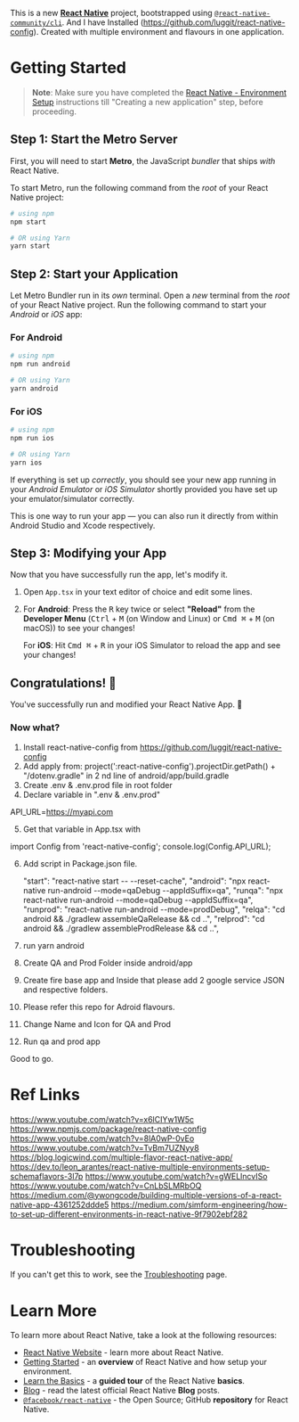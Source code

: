 This is a new [**React Native**](https://reactnative.dev) project, bootstrapped using [`@react-native-community/cli`](https://github.com/react-native-community/cli). And I have Installed (https://github.com/luggit/react-native-config). Created with multiple environment and flavours in one application.

# Getting Started

>**Note**: Make sure you have completed the [React Native - Environment Setup](https://reactnative.dev/docs/environment-setup) instructions till "Creating a new application" step, before proceeding.

## Step 1: Start the Metro Server

First, you will need to start **Metro**, the JavaScript _bundler_ that ships _with_ React Native.

To start Metro, run the following command from the _root_ of your React Native project:

```bash
# using npm
npm start

# OR using Yarn
yarn start
```

## Step 2: Start your Application

Let Metro Bundler run in its _own_ terminal. Open a _new_ terminal from the _root_ of your React Native project. Run the following command to start your _Android_ or _iOS_ app:

### For Android

```bash
# using npm
npm run android

# OR using Yarn
yarn android
```

### For iOS

```bash
# using npm
npm run ios

# OR using Yarn
yarn ios
```

If everything is set up _correctly_, you should see your new app running in your _Android Emulator_ or _iOS Simulator_ shortly provided you have set up your emulator/simulator correctly.

This is one way to run your app — you can also run it directly from within Android Studio and Xcode respectively.

## Step 3: Modifying your App

Now that you have successfully run the app, let's modify it.

1. Open `App.tsx` in your text editor of choice and edit some lines.
2. For **Android**: Press the <kbd>R</kbd> key twice or select **"Reload"** from the **Developer Menu** (<kbd>Ctrl</kbd> + <kbd>M</kbd> (on Window and Linux) or <kbd>Cmd ⌘</kbd> + <kbd>M</kbd> (on macOS)) to see your changes!

   For **iOS**: Hit <kbd>Cmd ⌘</kbd> + <kbd>R</kbd> in your iOS Simulator to reload the app and see your changes!

## Congratulations! :tada:

You've successfully run and modified your React Native App. :partying_face:

### Now what?

1. Install react-native-config from https://github.com/luggit/react-native-config
2. Add apply from: project(':react-native-config').projectDir.getPath() + "/dotenv.gradle" in 2 nd line of android/app/build.gradle
3. Create .env & .env.prod file in root folder
4. Declare variable in ".env & .env.prod"

API_URL=https://myapi.com

5. Get that variable in App.tsx with 

import Config from 'react-native-config';
console.log(Config.API_URL);


6. Add script in Package.json file.

    "start": "react-native start -- --reset-cache",
    "android": "npx react-native run-android --mode=qaDebug --appIdSuffix=qa",
    "runqa": "npx react-native run-android --mode=qaDebug --appIdSuffix=qa",
    "runprod": "react-native run-android --mode=prodDebug",
    "relqa": "cd android && ./gradlew assembleQaRelease && cd ..",
    "relprod": "cd android && ./gradlew assembleProdRelease && cd ..",


4. run yarn android
5. Create QA and Prod Folder inside android/app
6. Create fire base app and Inside that please add 2 google service JSON and respective folders.
7. Please refer this repo for Adroid flavours.
8. Change Name and Icon for QA and Prod
9. Run qa and prod app

Good to go.



# Ref Links

https://www.youtube.com/watch?v=x6lCIYw1W5c
https://www.npmjs.com/package/react-native-config
https://www.youtube.com/watch?v=8lA0wP-0vEo
https://www.youtube.com/watch?v=TvBm7UZNyy8
https://blog.logicwind.com/multiple-flavor-react-native-app/
https://dev.to/leon_arantes/react-native-multiple-environments-setup-schemaflavors-3l7p
https://www.youtube.com/watch?v=gWELlncvISo
https://www.youtube.com/watch?v=CnLbSLMRbOQ
https://medium.com/@ywongcode/building-multiple-versions-of-a-react-native-app-4361252ddde5
https://medium.com/simform-engineering/how-to-set-up-different-environments-in-react-native-9f7902ebf282



# Troubleshooting

If you can't get this to work, see the [Troubleshooting](https://reactnative.dev/docs/troubleshooting) page.

# Learn More

To learn more about React Native, take a look at the following resources:

- [React Native Website](https://reactnative.dev) - learn more about React Native.
- [Getting Started](https://reactnative.dev/docs/environment-setup) - an **overview** of React Native and how setup your environment.
- [Learn the Basics](https://reactnative.dev/docs/getting-started) - a **guided tour** of the React Native **basics**.
- [Blog](https://reactnative.dev/blog) - read the latest official React Native **Blog** posts.
- [`@facebook/react-native`](https://github.com/facebook/react-native) - the Open Source; GitHub **repository** for React Native.
